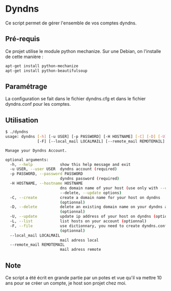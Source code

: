 # Dyndns

Ce script permet de gérer l'ensemble de vos comptes dyndns.

## Pré-requis
Ce projet utilise le module python mechanize. Sur une Debian, on l'installe de cette manière :
```bash
apt-get install python-mechanize
apt-get install python-beautifulsoup
```

## Paramétrage
La configuration se fait dans le fichier dyndns.cfg et dans le fichier dyndns.conf pour les comptes.

## Utilisation
```bash
$ ./dyndns
usage: dyndns [-h] [-u USER] [-p PASSWORD] [-H HOSTNAME] [-C] [-D] [-U] [-L]
              [-F] [--local_mail LOCALMAIL] [--remote_mail REMOTEMAIL]

Manage your Dyndns Account.

optional arguments:
  -h, --help            show this help message and exit
  -u USER, --user USER  dyndns account (required)
  -p PASSWORD, --password PASSWORD
                        dyndns password (required)
  -H HOSTNAME, --hostname HOSTNAME
                        dns domain name of your host (use only with --create,
                        --delete, --update options)
  -C, --create          create a domain name for your host on dyndns
                        (optionnal)
  -D, --delete          delete an existing domain name on your dyndns account
                        (optionnal)
  -U, --update          update ip address of your host on dyndns (optionnal)
  -L, --list            list hosts on your account (optionnal)
  -F, --file            use dictionnary, you need to create dyndns.conf file
                        (optionnal)
  --local_mail LOCALMAIL
                        mail adress local
  --remote_mail REMOTEMAIL
                        mail adress remote
```

## Note

Ce script a été écrit en grande partie par un potes et vue qu'il va mettre 10 ans pour se créer un compte, je host son projet chez moi.
